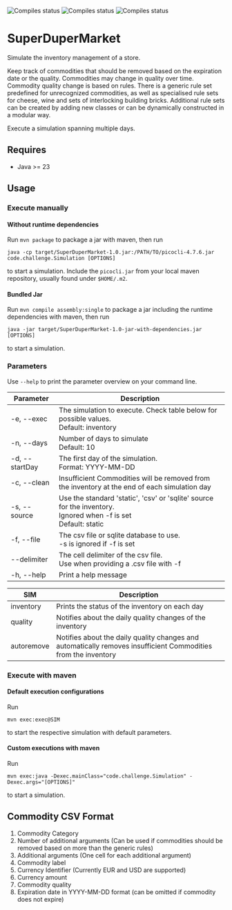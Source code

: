 ![Compiles status](https://github.com/gnush/superdupermarket/actions/workflows/maven-compile.yml/badge.svg)
![Compiles status](https://github.com/gnush/superdupermarket/actions/workflows/maven-test.yml/badge.svg)
![Compiles status](https://github.com/gnush/superdupermarket/actions/workflows/maven-package.yml/badge.svg)

# SuperDuperMarket

Simulate the inventory management of a store.

Keep track of commodities that should be removed based on the expiration date or the quality.
Commodities may change in quality over time. Commodity quality change is based on rules.
There is a generic rule set predefined for unrecognized commodities, as well as specialised rule sets for cheese, wine and sets of interlocking building bricks.
Additional rule sets can be created by adding new classes or can be dynamically constructed in a modular way.

Execute a simulation spanning multiple days.

## Requires

* Java >= 23

## Usage

### Execute manually

#### Without runtime dependencies

Run `mvn package` to package a jar with maven, then run
```
java -cp target/SuperDuperMarket-1.0.jar:/PATH/TO/picocli-4.7.6.jar code.challenge.Simulation [OPTIONS]
```
to start a simulation.
Include the `picocli.jar` from your local maven repository, usually found under `$HOME/.m2`.

#### Bundled Jar

Run `mvn compile assembly:single` to package a jar including the runtime dependencies with maven, then run
```
java -jar target/SuperDuperMarket-1.0-jar-with-dependencies.jar [OPTIONS]
```
to start a simulation.

### Parameters

Use `--help` to print the parameter overview on your command line.

| Parameter      | Description                                                                                                           |
|----------------|-----------------------------------------------------------------------------------------------------------------------|
| -e, --exec     | The simulation to execute. Check table below for possible values. <br>Default: inventory                              |
| -n, --days     | Number of days to simulate <br>Default: 10                                                                            |
| -d, --startDay | The first day of the simulation. <br> Format: YYYY-MM-DD                                                              |
| -c, --clean    | Insufficient Commodities will be removed from the inventory at the end of each simulation day                         |
| -s, --source   | Use the standard 'static', 'csv' or 'sqlite' source for the inventory. <br>Ignored when -f is set <br>Default: static |
| -f, --file     | The csv file or sqlite database to use. <br>-s is ignored if -f is set                                                |
| --delimiter    | The cell delimiter of the csv file. <br>Use when providing a .csv file with -f                                        |
| -h, --help     | Print a help message                                                                                                  |

| SIM        | Description                                                                                                    |
|------------|----------------------------------------------------------------------------------------------------------------|
| inventory  | Prints the status of the inventory on each day                                                                 |
| quality    | Notifies about the daily quality changes of the inventory                                                      |
| autoremove | Notifies about the daily quality changes and automatically removes insufficient Commodities from the inventory |

### Execute with maven

#### Default execution configurations
Run
```
mvn exec:exec@SIM
```
to start the respective simulation with default parameters.

#### Custom executions with maven

Run
```
mvn exec:java -Dexec.mainClass="code.challenge.Simulation" -Dexec.args="[OPTIONS]"
```
to start a simulation.

## Commodity CSV Format

1. Commodity Category
2. Number of additional arguments (Can be used if commodities should be removed based on more than the generic rules)
3. Additional arguments (One cell for each additional argument)
4. Commodity label
5. Currency Identifier (Currently EUR and USD are supported)
6. Currency amount
7. Commodity quality
8. Expiration date in YYYY-MM-DD format (can be omitted if commodity does not expire)